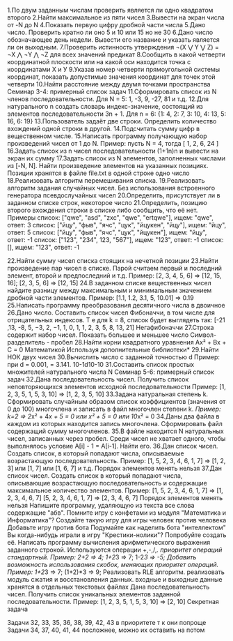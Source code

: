 1.По двум заданным числам проверить является ли одно квадратом второго 
2.Найти максимальное из пяти чисел
3.Вывести на экран числа от -N до N
4.Показать первую цифру дробной части числа
5.Дано число. Проверить кратно ли оно 5 и 10 или 15 но не 30
6.Дано число обозначающее день недели. Вывести его название и указать является ли он выходным.
7.Проверить истинность утверждения ¬(X ⋁ Y ⋁ Z) = ¬X ⋀ ¬Y ⋀ ¬Z для всех значений предикат
8.Сообщить в какой четверти координатной плоскости или на какой оси находится точка с координатами Х и У 
9.Указав номер четверти прямоугольной системы координат, показать допустимые значения координат для точек этой четверти
10.Найти расстояние между двумя точками пространства
Семинар 3-4: примерный список задач
11.Сформировать список из  N членов последовательности.
Для N = 5: 1, -3, 9, -27, 81 и т.д.
12.Для натурального n создать словарь индекс-значение, состоящий из элементов последовательности 3n + 1.
Для n = 6: {1: 4, 2: 7, 3: 10, 4: 13, 5: 16, 6: 19}
13.Пользователь задаёт две строки. Определить количество вхождений одной строки в другой.
14.Подсчитать сумму цифр в вещественном числе.
15.Написать программу получающую набор произведений чисел от 1 до N.
Пример: пусть N = 4, тогда
[ 1, 2, 6, 24 ]
16.Задать список из n чисел последовательности (1+1n)n и вывести на экран их сумму
17.Задать список из N элементов, заполненных числами из [-N, N]. Найти произведение элементов на указанных позициях. Позиции хранятся в файле file.txt в одной строке одно число
18.Реализовать алгоритм перемешивания списка. 
19.Реализовать алгоритм задания случайных чисел. Без использования встроенного генератора псевдослучайных чисел
20.Определить, присутствует ли в заданном списке строк, некоторое число 
21.Определить, позицию второго вхождения строки в списке либо сообщить, что её нет.
Примеры
список: ["qwe", "asd", "zxc", "qwe", "ertqwe"], ищем: "qwe", ответ: 3
список: ["йцу", "фыв", "ячс", "цук", "йцукен", "йцу"], ищем: "йцу", ответ: 5
список: ["йцу", "фыв", "ячс", "цук", "йцукен"], ищем: "йцу", ответ: -1
список: ["123", "234", 123, "567"], ищем: "123", ответ: -1
список: [], ищем: "123", ответ: -1

22.Найти сумму чисел списка стоящих на нечетной позиции
23.Найти произведение пар чисел в списке. Парой считаем первый и последний элемент, второй и предпоследний и т.д. Пример: [2, 3, 4, 5, 6] => [12, 15, 16]; [2, 3, 5, 6] => [12, 15] 
24.В заданном списке вещественных чисел найдите разницу между максимальным и минимальным значением дробной части элементов. Пример: [1.1, 1.2, 3.1, 5, 10.01] => 0.19
25.Написать программу преобразования десятичного числа в двоичное
26.Дано число. Составить список чисел Фибоначчи, в том числе для отрицательных индексов. 
 Т е для k = 8, список будет выглядеть так: [-21 ,13, -8, 5, −3,  2, −1,  1, 0, 1, 1, 2, 3, 5, 8, 13, 21] Негафибоначчи
27.Строка содержит набор чисел. Показать большее и меньшее число
Символ-разделитель - пробел
28.Найти корни квадратного уравнения Ax² + Bx + C = 0
Математикой
Используя дополнительные библиотеки*
29.Найти НОК двух чисел
30.Вычислить число  c заданной точностью d
	Пример: при d = 0.001,  = 3.141. 10-1d10-10
31.Составить список простых множителей натурального числа N
Семинар 5-6: примерный список задач
32.Дана последовательность чисел. Получить список неповторяющихся элементов исходной последовательности
Пример: [1, 2, 3, 5, 1, 5, 3, 10] => [1, 2, 3, 5, 10]
33.Задана натуральная степень k. Сформировать случайным образом список коэффициентов (значения от 0 до 100) многочлена и записать в файл многочлен степени k. *Пример: k=2 => 2*x² + 4*x + 5 = 0 или x² + 5 = 0 или 10*x² = 0
34.Даны два файла в каждом из которых находится запись многочлена. Сформировать файл содержащий сумму многочленов.
35.В файле находится N натуральных чисел, записанных через пробел. Среди чисел не хватает одного, чтобы выполнялось условие A[i] - 1 = A[i-1]. Найти его.
36.Дан список чисел. Создать список, в который попадают числа, описываемые возрастающую последовательность. Пример: [1, 5, 2, 3, 4, 6, 1, 7] => [1, 2, 3] или [1, 7] или [1, 6, 7] и т.д. Порядок элементов менять нельзя
37.Дан список чисел. Создать список в который попадают числа, описывающие возрастающую последовательность и содержащие максимальное количество элементов. 
Пример: [1, 5, 2, 3, 4, 6, 1, 7] => [1, 2, 3, 4, 6, 7]
   [5, 2, 3, 4, 6, 1, 7] => [2, 3, 4, 6, 7]
 Порядок элементов менять нельзя
Напишите программу, удаляющую из текста все слова содержащие "абв".
Помните игру с конфетами из модуля "Математика и Информатика"? Создайте такую игру для игры человек против человека
Добавьте игру против бота
Подумайте как наделить бота "интеллектом" 
Вы когда-нибудь играли в игру "Крестики-нолики"? Попробуйте создать её.
Написать программу вычисления арифметического выражения заданного строкой. Используются операции +,-,/,*. приоритет операций стандартный. Пример: 2+2 => 4; 1+2*3 => 7; 1-2*3 => -5; 
Добавить возможность использования скобок, меняющих приоритет операций. Пример: 1+2*3 => 7; (1+2)*3 => 9;
Реализовать RLE алгоритм. реализовать модуль сжатия и восстановления данных.
входные и выходные данные хранятся в отдельных текстовых файлах
Дана последовательность чисел. Получить список уникальных элементов заданной последовательности.
Пример: [1, 2, 3, 5, 1, 5, 3, 10] => [2, 10]
Секретная задача

Задачи 32, 33, 35, 36, 38, 39, 42, 43 в приоритете т к они попроще
Задачи 34, 37, 40,  41, 44  посложнее, можно их оставить на потом

